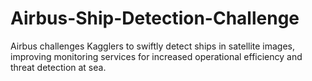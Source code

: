 # Airbus-Ship-Detection-Challenge
Airbus challenges Kagglers to swiftly detect ships in satellite images, improving monitoring services for increased operational efficiency and threat detection at sea.
